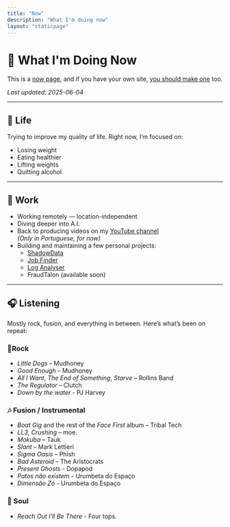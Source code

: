 ```yaml
---
title: "Now"
description: "What I'm doing now"
layout: "staticpage"
---
```


# 📍 What I'm Doing Now

This is a [now page](https://nownownow.com), and if you have your own site, [you should make one](https://nownownow.com) too.

_Last updated: 2025-06-04_

---

## 🧠 Life

Trying to improve my quality of life. Right now, I’m focused on:

- Losing weight  
- Eating healthier  
- Lifting weights  
- Quitting alcohol  

---

## 💼 Work

- Working remotely — location-independent  
- Diving deeper into A.I.  
- Back to producing videos on my [YouTube channel](https://www.youtube.com/@adlermedrado)  
  _(Only in Portuguese, for now)_  
- Building and maintaining a few personal projects:
  - [ShadowData](https://github.com/adlermedrado/ShadowData)
  - [Job Finder](https://github.com/adlermedrado/job_finder)
  - [Log Analyser](https://github.com/spacexnu/log-analyzer)
  - FraudTalon (available soon)

---

## 🎧 Listening

Mostly rock, fusion, and everything in between. Here’s what’s been on repeat:

### 🎸Rock
- *Little Dogs* – Mudhoney  
- *Good Enough* – Mudhoney  
- *All I Want*, *The End of Something*, *Starve* – Rollins Band  
- *The Regulator* – Clutch  
- *Down by the water* - PJ Harvey

### 🎶 Fusion / Instrumental
- *Boat Gig* and the rest of the *Face First* album – Tribal Tech  
- *LL3*, *Crushing* – moe.  
- *Mokuba* – Tauk  
- *Slant* – Mark Lettieri  
- *Sigma Oasis* – Phish  
- *Bad Asteroid* – The Aristocrats  
- *Present Ghosts* - Dopapod
- *Patos não existem* - Urumbeta do Espaço
- *Dimensão Zó* - Urumbeta do Espaço

### 🎷 Soul
- *Reach Out I'll Be There* - Four tops. 
